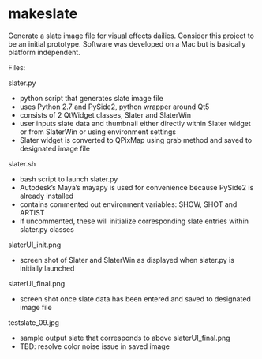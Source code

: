 # makeslate
Generate a slate image file for visual effects dailies. Consider this project to be an initial prototype.
Software was developed on a Mac but is basically platform independent.

Files:

slater.py
- python script that generates slate image file
- uses Python 2.7 and PySide2, python wrapper around Qt5
- consists of 2 QtWidget classes, Slater and SlaterWin 
- user inputs slate data and thumbnail either directly within Slater widget or from SlaterWin or using environment settings 
- Slater widget is converted to QPixMap using grab method and saved to designated image file

slater.sh
- bash script to launch slater.py
- Autodesk’s Maya’s mayapy is used for convenience because PySide2 is already installed
- contains commented out environment variables: SHOW, SHOT and ARTIST
- if uncommented, these will initialize corresponding slate entries within slater.py classes

slaterUI_init.png
- screen shot of Slater and SlaterWin as displayed when slater.py is initially launched

slaterUI_final.png
- screen shot once slate data has been entered and saved to designated image file

testslate_09.jpg
- sample output slate that corresponds to above slaterUI_final.png
- TBD: resolve color noise issue in saved image
